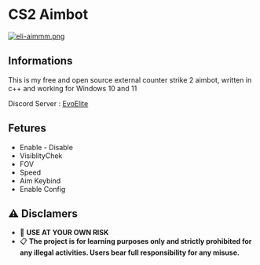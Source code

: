 # CS2 Aimbot

[![eli-aimmm.png](https://i.postimg.cc/mkfx1zmb/eli-aimmm.png)](https://postimg.cc/xJRpWCr7)

## Informations
This is my free and open source external counter strike 2 aimbot, written in c++ and working for Windows 10 and 11

Discord Server : [EvoElite](https://discord.gg/ckW6Dyxk)

## Fetures
- Enable - Disable
- VisiblityChek 
- FOV 
- Speed 
- Aim Keybind 
- Enable Config 

## ⚠️ Disclamers
- 🚫 **USE AT YOUR OWN RISK**
- 📋 **The project is for learning purposes only and strictly prohibited for any illegal activities. Users bear full responsibility for any misuse.**

